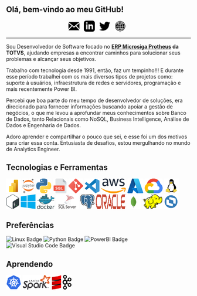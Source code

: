 <!-- 
![Header](img/matrix.svg "matrix")

Um cara apaixonado pelo mundo dos dados!!!

A guy passionate about the world of data!!!
-->

## Olá, bem-vindo ao meu GitHub!

<p align="center">
<a href="mailto:dirleiflsilva@dfls.eti.br"><img height="30" src="img/icon_email.png"></a>&nbsp;&nbsp;
<a href="https://www.linkedin.com/in/dirleiflsilva/"><img height="30" src="img/icon_linkedin.png"></a>&nbsp;&nbsp;
<a href="https://twitter.com/dirleiflsilva"><img height="30" src="img/icon_twitter.png"></a>&nbsp;&nbsp;
<a href="https://dirleiflsilva.github.io/perfil"><img height="30" src="img/icon_web.png"></a>&nbsp;&nbsp;
</p>

---

<p>Sou Desenvolvedor de Software focado no <strong><a href="https://www.totvs.com/sistema-de-gestao">ERP Microsiga Protheus</a> da TOTVS</strong>, ajudando empresas a encontrar caminhos para solucionar seus problemas e alcançar seus objetivos.</p>

<p>Trabalho com tecnologia desde 1991, então, faz um tempinho!!! E durante esse período trabalhei com os mais diversos tipos de projetos como: suporte à usuários, infraestrutura de redes e servidores, programação e mais recentemente Power BI.</p>

<p>Percebi que boa parte do meu tempo de desenvolvedor de soluções, era direcionado para fornecer informações buscando apoiar a gestão de negócios, o que me levou a aprofundar meus conhecimentos sobre Banco de Dados, tanto Relacionais como NoSQL, Business Intelligence, Análise de Dados e Engenharia de Dados.</p>

<p>Adoro aprender e compartilhar o pouco que sei, e esse foi um dos motivos para criar essa conta. Entusiasta de desafios, estou mergulhando no mundo de Analytics Engineer.</p>

## Tecnologias e Ferramentas

<p>
<img loading="lazy" height="40" src="img/power_bi_icon.svg">
<img loading="lazy" height="40" src="img/jupyter_icon.svg">
<img loading="lazy" height="40" src="img/python_icon.svg">
<img loading="lazy" height="40" src="img/sql_icon.svg">
<img loading="lazy" height="40" src="img/git_icon.svg">
<img loading="lazy" height="40" src="img/vs_code_icon.svg">
<img loading="lazy" height="40" src="img/aws_icon.svg">
<img loading="lazy" height="40" src="img/azure_icon.svg">
<img loading="lazy" height="40" src="img/google_cloud_icon.svg">
<img loading="lazy" height="40" src="img/linux_tux_icon.svg">
<img loading="lazy" height="40" src="img/bash_icon.svg">
<img loading="lazy" height="40" src="img/windows_icon.svg">
<img loading="lazy" height="40" src="img/docker_icon.svg">
<img loading="lazy" height="40" src="img/sql_server_icon.svg">
<img loading="lazy" height="40" src="img/postgresql_icon.svg">
<img loading="lazy" width="80" height="40" src="img/oracle_icon.svg">
<img loading="lazy" height="40" src="img/mongodb_icon.svg">
<img loading="lazy" height="40" src="img/hadoop_icon.svg">
<img loading="lazy" height="40" src="img/advpl_icon.svg">
<!-- <img loading="lazy" height="40" src="img/tlpp_icon.jpg">-->
</p>

## Preferências

![Linux Badge](https://img.shields.io/badge/Linux-FCC624?logo=linux&logoColor=000&style=for-the-badge)
![Python Badge](https://img.shields.io/badge/Python-3776AB?logo=python&logoColor=fff&style=for-the-badge)
![PowerBI Badge](https://img.shields.io/badge/Power%20BI-F2C811?logo=powerbi&logoColor=000&style=for-the-badge)
![Visual Studio Code Badge](https://img.shields.io/badge/Visual%20Studio%20Code-007ACC?logo=visual-studio-code&logoColor=fff&style=for-the-badge)
<!--![Node.js](https://img.shields.io/badge/Node.js-339933?logo=nodedotjs&logoColor=fff&style=for-the-badge)-->


## Aprendendo

<p>
<!--<img loading="lazy" height="40" src="img/nodejs_icon.svg">-->
<!--<img loading="lazy" height="40" src="img/react_icon.svg">-->
<img loading="lazy" height="40" src="img/kubernetes_icon.svg">
<img loading="lazy" height="40" src="img/apache_spark_icon.svg">
<img loading="lazy" height="40" src="img/scala_icon.svg">
<img loading="lazy" height="40" src="img/kafka_icon.svg">
</p>

<!--
-- Icons
https://worldvectorlogo.com/
https://devicon.dev/
https://shields.io/
https://badges.pages.dev/

-- Shields.io Badges
https://simpleicons.org/
https://github.com/simple-icons/simple-icons/blob/master/slugs.md

-->
